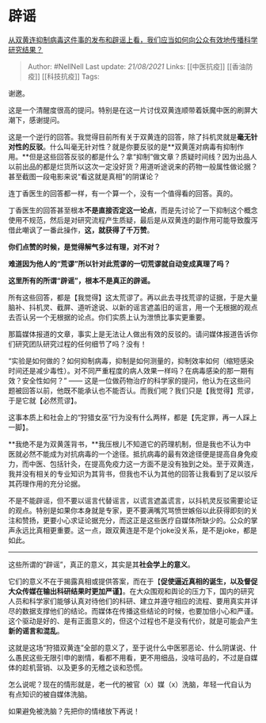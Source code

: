 # 辟谣
[从双黄连抑制病毒这件事的发布和辟谣上看，我们应当如何向公众有效地传播科学研究结果？](https://www.zhihu.com/question/368933647/answer/993018613)

> Author: #NellNell 
Last update: *21/08/2021* 
Links: [[中医抗疫]] [[香油防疫]] [[科技抗疫]]
Tags:  

谢邀。

这是一个清醒度很高的提问。特别是在这一片讨伐双黄连顺带着妖魔中医的刷屏大潮下，感谢提问。

这是一个逆行的回答。我觉得目前所有关于双黄连的回答，除了抖机灵就是**毫无针对性的反驳**。什么叫毫无针对性？就是你要反驳的是**双黄莲对病毒有抑制作用。**但是这些回答反驳的都是什么？拿“抑制”做文章？质疑时间线？因为出品人以前出品的都是烂货所以这次一定没好货？用道听途说来的药物一般属性做论据？甚至截图一段电影来说“看这就是真相”的阴谋论？

连丁香医生的回答都一样，有一个算一个，没有一个值得看的回答。真的。

丁香医生的回答甚至根本**不是直接否定这一论点**，而是先讨论了一下抑制这个概念使用不规范，然后是对研究流程产生质疑，最后是从双黄连的副作用可能导致腹泻借此嘲讽了一番此操作，**这，就获得了千万赞**。

**你们点赞的时候，是觉得解气多过有理，对不对？**

**难道因为他人的“荒谬”所以针对此荒谬的一切荒谬就自动变成真理了吗？**

**这里所有的所谓“辟谣”，根本不是真正的辟谣。**

所有这些回答，都是【我觉得】这太荒谬了。再以此去寻找荒谬的证据，于是大量脑补、抖机灵、截屏、道听途说、以新的谣言遮盖旧的谣言，用一个无根据的观点去否认另一个无根据的论点。你们实质上认为泄愤比事实更重要。

那篇媒体报道的文章，事实上是无法让人做出有效的反驳的。请问媒体报道告诉你们研究团队研究过程的任何细节了吗？没有！

“实验是如何做的？如何抑制病毒，抑制是如何测量的，抑制效率如何（缩短感染时间还是减少毒性）。对不同严重程度的病人效果一样吗？在病毒感染的那一期有效？安全性如何？” —— 这是一位做药物治疗的科学家的提问，他认为在这些问题被回答以前，他既不能承认也不能否认。而我们呢？我们只是【我觉得】荒谬，于是它就【必然荒谬】。

这事本质上和社会上的“狩猎女巫”行为没有什么两样，都是【先定罪，再一人踩上一脚】。

**我绝不是为双黄莲背书，**我压根儿不知道它的药理机制，但是我也不认为中医就必然不能成为对抗病毒的一个途径。抵抗病毒的最有效途径便是提高自身免疫力，而中医、包括针灸，在提高免疫力这一方面不是没有独到之处。至于双黄连，我并没有相关的专业知识为其背书，但我也不认为其他的回答让我看到了足以驳斥其药理作用的充分论据。

不是不能辟谣，但不要以谣言代替谣言，以谎言遮盖谎言，以抖机灵反驳需要论证的观点。特别是如果你本身就是专家，更不要满嘴咒骂愤世嫉俗以此获得即刻的关注和赞扬，更要小心求证论据充分，而这正是这些医疗自媒体所缺少的。公众的掌声永远比真相更重要。这一点，跟双黄连是不是个joke没关系，是不是joke，都是如此。

---

这些所谓的“辟谣”，真正的意义，其实是其**社会学上的意义**。

它们的意义不在于揭露真相或提供答案，而在于【**促使逼近真相的诞生，以及督促大众传媒在输出科研结果时更加严谨】**。在大众围观和舆论的压力下，国内的研究人员和科学家们能够认真对待他们的科研、建立并遵守相应的流程、要用真实并详尽的数据支撑他们的结论。而媒体在传播这些结论的时候，也要加倍小心和严谨。这个驱动是好的、是有正面意义的，但这个过程也不是没有代价，就是可能会产生**新的谣言和混乱**。

这就是这场“狩猎双黄连”全部的意义了，至于说什么中医邪恶论、什么阴谋说、什么愚民这些无限引申的剧情，看都不用看，更不用细品，没啥可品的，不过是自媒体的趁机营销、以及更多的无稽之谈和恐慌。

怎么说呢？现在的情形就是，老一代的被官（x）媒（x）洗脑，年轻一代自认为有点知识的被自媒体洗脑。

如果避免被洗脑？先把你的情绪放下再说！